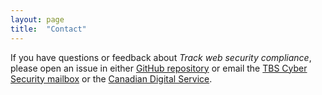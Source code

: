```yaml
---
layout: page
title:  "Contact"
---
```


If you have questions or feedback about *Track web security compliance*, please open an issue in either [GitHub repository](/code-and-repositories/) or email the [TBS Cyber Security mailbox](mailto:zzTBSCybers@tbs-sct.gc.ca) or the [Canadian Digital Service](mailto:cds-snc@tbs-sct.gc.ca).  
